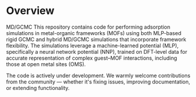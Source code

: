 # Overview
MD/GCMC
This repository contains code for performing adsorption simulations in metal-organic frameworks (MOFs) using both MLP-based rigid GCMC and hybrid MD/GCMC simulations that incorporate framework flexibility. The simulations leverage a machine-learned potential (MLP), specifically a neural network potential (NNP), trained on DFT-level data for accurate representation of complex guest–MOF interactions, including those at open metal sites (OMS).

The code is actively under development. We warmly welcome contributions from the community — whether it's fixing issues, improving documentation, or extending functionality.

